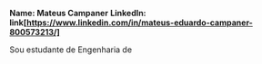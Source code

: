 **Name: Mateus Campaner**
**LinkedIn: link[https://www.linkedin.com/in/mateus-eduardo-campaner-800573213/]**

Sou estudante de Engenharia de



